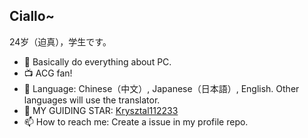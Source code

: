 ## Ciallo~ 

24岁（迫真），学生です。

- 🔭 Basically do everything about PC.
- 📺 ACG fan!
- 🧭 Language: Chinese（中文）, Japanese（日本語）, English. Other languages will use the translator.
- 🌠 MY GUIDING STAR: [Krysztal112233](https://github.com/Krysztal112233/)
- 📫 How to reach me: Create a issue in my profile repo.
